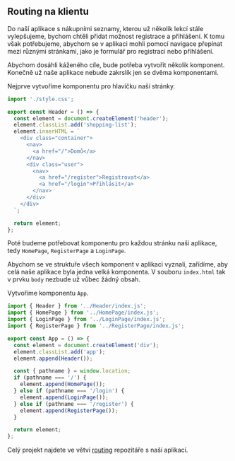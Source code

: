 ## Routing na klientu

Do naší aplikace s nákupními seznamy, kterou už několik lekcí stále vylepšujeme, bychom chtěli přidat možnost registrace a přihlášení. K tomu však potřebujeme, abychom se v aplikaci mohli pomocí navigace přepínat mezi různými stránkami, jako je formulář pro registraci nebo přihlášení.

Abychom dosáhli káženého cíle, bude potřeba vytvořit několik komponent. Konečně už naše aplikace nebude zakrslík jen se dvěma komponentami.

Nejprve vytvoříme komponentu pro hlavičku naší stránky.

```js
import './style.css';

export const Header = () => {
  const element = document.createElement('header');
  element.classList.add('shopping-list');
  element.innerHTML = `
    <div class="container">  
      <nav>
        <a href="/">Domů</a>  
      </nav>
      <div class="user">
        <nav>
          <a href="/register">Registrovat</a>
          <a href="/login">Přihlásit</a>
        </nav>
      </div>
    </div>
  `;

  return element;
};
```

Poté budeme potřebovat komponentu pro každou stránku naší aplikace, tedy `HomePage`, `RegisterPage` a `LoginPage`.

Abychom se ve struktuře všech komponent v aplikaci vyznali, zařídíme, aby celá naše aplikace byla jedna velká komponenta. V souboru `index.html` tak v prvku `body` nezbude už vůbec žádný obsah.

Vytvoříme komponentu `App`.

```js
import { Header } from '../Header/index.js';
import { HomePage } from '../HomePage/index.js';
import { LoginPage } from '../LoginPage/index.js';
import { RegisterPage } from '../RegisterPage/index.js';

export const App = () => {
  const element = document.createElement('div');
  element.classList.add('app');
  element.append(Header());

  const { pathname } = window.location;
  if (pathname === '/') {
    element.append(HomePage());
  } else if (pathname === '/login') {
    element.append(LoginPage());
  } else if (pathname === '/register') {
    element.append(RegisterPage());
  }

  return element;
};
```

Celý projekt najdete ve větvi [routing](https://github.com/Czechitas-podklady-WEB/prvni-komponenta/tree/routing) repozitáře s naší aplikací.
